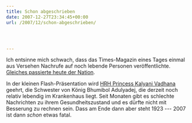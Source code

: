 ```yaml
---
title: Schon abgeschrieben
date: 2007-12-27T23:34:45+00:00
url: /2007/12/schon-abgeschrieben/




---
```

Ich entsinne mich schwach, dass das Times-Magazin eines Tages einmal aus Versehen Nachrufe auf noch lebende Personen veröffentlichte. [Gleiches passierte heute der Nation][1].

In der kleinen Flash-Präsentation wird [<span class="caps">HRH</span> Princess Kalyani Vadhana][2] geehrt, die Schwester von König Bhumibol Adulyadej, die derzeit noch relativ lebendig im Krankenhaus liegt. Seit Monaten gibt es schlechte Nachrichten zu ihrem Gesundheitszustand und es dürfte nicht mit Besserung zu rechnen sein. Dass am Ende dann aber steht 1923 --- 2007 ist dann _schon_ etwas fatal.

 [1]: http://www.nationmultimedia.com/2007/12/31/headlines/headlines_30060588.php
 [2]: http://en.wikipedia.org/wiki/Galyani_Vadhana
